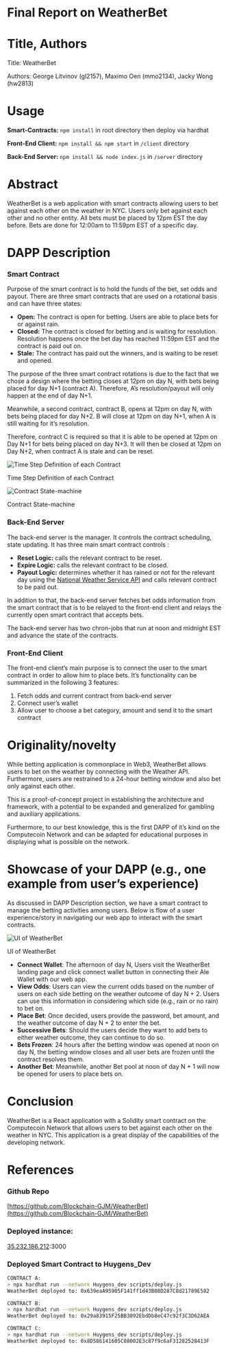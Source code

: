 # Final Report on WeatherBet

# Title, Authors

Title: WeatherBet

Authors: George Litvinov (gl2157), Maximo Oen (mmo2134), Jacky Wong (hw2813)

# Usage

**Smart-Contracts:** `npm install` in root directory then deploy via hardhat

**Front-End Client:** `npm install && npm start` in `/client` directory

**Back-End Server:** `npm install && node index.js` in `/server` directory

# Abstract

WeatherBet is a web application with smart contracts allowing users to bet against each other on the weather in NYC. Users only bet against each other and no other entity. All bets must be placed by 12pm EST the day before. Bets are done for 12:00am to 11:59pm EST of a specific day.

# DAPP Description

### **Smart Contract**

Purpose of the smart contract is to hold the funds of the bet, set odds and payout. There are three smart contracts that are used on a rotational basis and can have three states:

- **Open:** The contract is open for betting. Users are able to place bets for or against rain.
- **Closed:** The contract is closed for betting and is waiting for resolution. Resolution happens once the bet day has reached 11:59pm EST and the contract is paid out on.
- **Stale:** The contract has paid out the winners, and is waiting to be reset and opened.

The purpose of the three smart contract rotations is due to the fact that we chose a design where the betting closes at 12pm on day N, with bets being placed for day N+1 (contract A). Therefore, A’s resolution/payout will only happen at the end of day N+1. 

Meanwhile, a second contract, contract B, opens at 12pm on day N, with bets being placed for day N+2. B will close at 12pm on day N+1, when A is still waiting for it’s resolution.

Therefore, contract C is required so that it is able to be opened at 12pm on Day N+1 for bets being placed on day N+3. It will then be closed at 12pm on Day N+2, when contract A is stale and can be reset.

![Time Step Definition of each Contract](readme_img/contracts_time_step.png)

Time Step Definition of each Contract

![Contract State-machine](readme_img/contract_state_machine.png)

Contract State-machine

### Back-End Server

The back-end server is the manager. It controls the contract scheduling, state updating. It has three main smart contract controls :

- **Reset Logic:** calls the relevant contract to be reset.
- **Expire Logic:** calls the relevant contract to be closed.
- **Payout Logic:** determines whether it has rained or not for the relevant day using the [National Weather Service API](https://www.weather.gov/documentation/services-web-api) and calls relevant contract to be paid out.

In addition to that, the back-end server fetches bet odds information from the smart contract that is to be relayed to the front-end client and relays the currently open smart contract that accepts bets.

The back-end server has two chron-jobs that run at noon and midnight EST and advance the state of the contracts.

### Front-End Client

The front-end client’s main purpose is to connect the user to the smart contract in order to allow him to place bets. It’s functionality can be summarized in the following 3 features:

1. Fetch odds and current contract from back-end server
2. Connect user’s wallet
3. Allow user to choose a bet category, amount and send it to the smart contract

# Originality/novelty

While betting application is commonplace in Web3, WeatherBet allows users to bet on the weather by connecting with the Weather API. Furthermore, users are restrained to a 24-hour betting window and also bet only against each other.

This is a proof-of-concept project in establishing the architecture and framework, with a potential to be expanded and generalized for gambling and auxiliary applications.

Furthermore, to our best knowledge, this is the first DAPP of it’s kind on the Computecoin Network and can be adapted for educational purposes in displaying what is possible on the network.

# Showcase of your DAPP (e.g., one example from user’s experience)

As discussed in DAPP Description section, we have a smart contract to manage the betting activities among users. Below is flow of a user experience/story in navigating our web app to interact with the smart contracts.

![UI of WeatherBet](readme_img/ui.png)

UI of WeatherBet

- **Connect Wallet**: The afternoon of day N, Users visit the WeatherBet landing page and click connect wallet button in connecting their Ale Wallet with our web app.
- **View Odds**: Users can view the current odds based on the number of users on each side betting on the weather outcome of day N + 2. Users can use this information in considering which side (e.g., rain or no rain) to bet on.
- **Place Bet**: Once decided, users provide the password, bet amount, and the weather outcome of day N + 2 to enter the bet.
- **Successive Bets**: Should the users decide they want to add bets to either weather outcome, they can continue to do so.
- **Bets Frozen**: 24 hours after the betting window was opened at noon on day N, the betting window closes and all user bets are frozen until the contract resolves them.
- **Another Bet**: Meanwhile, another Bet pool at noon of day N + 1 will now be opened for users to place bets on.

# Conclusion

WeatherBet is a React application with a Solidity smart contract on the Computecoin Network that allows users to bet against each other on the weather in NYC. This application is a great display of the capabilities of the developing network. 

# References

### Github Repo

[https://github.com/Blockchain-GJM/WeatherBet](https://github.com/Blockchain-GJM/WeatherBet)

### Deployed instance:

[35.232.186.212](http://35.232.186.212:3001/):3000

### Deployed Smart Contract to Huygens_Dev

```bash
CONTRACT A:
> npx hardhat run --network Huygens_dev scripts/deploy.js
WeatherBet deployed to: 0x639eaA95905F141ff1d43B08D287C8d21789E582

CONTRACT B:
> npx hardhat run --network Huygens_dev scripts/deploy.js
WeatherBet deployed to: 0x29a83915F25BB3092EbdDb8eC47c92f3C3D62AEA

CONTRACT C:
> npx hardhat run --network Huygens_dev scripts/deploy.js
WeatherBet deployed to: 0x8D586141605C08002E3c87f9c6aF31282528413F
```
